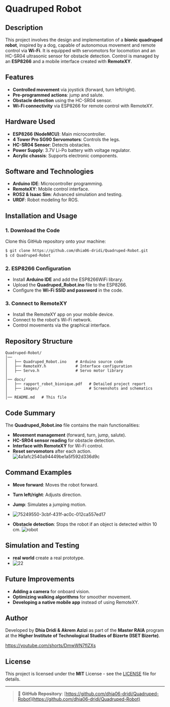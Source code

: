 # Quadruped Robot

## Description
This project involves the design and implementation of a **bionic quadruped robot**, inspired by a dog, capable of autonomous movement and remote control via **Wi-Fi**. It is equipped with servomotors for locomotion and an HC-SR04 ultrasonic sensor for obstacle detection. Control is managed by an **ESP8266** and a mobile interface created with **RemoteXY**.

## Features
- **Controlled movement** via joystick (forward, turn left/right).
- **Pre-programmed actions**: jump and salute.
- **Obstacle detection** using the HC-SR04 sensor.
- **Wi-Fi connectivity** via ESP8266 for remote control with RemoteXY.

## Hardware Used
- **ESP8266 (NodeMCU)**: Main microcontroller.
- **4 Tower Pro SG90 Servomotors**: Controls the legs.
- **HC-SR04 Sensor**: Detects obstacles.
- **Power Supply**: 3.7V Li-Po battery with voltage regulator.
- **Acrylic chassis**: Supports electronic components.

## Software and Technologies
- **Arduino IDE**: Microcontroller programming.
- **RemoteXY**: Mobile control interface.
- **ROS2 & Isaac Sim**: Advanced simulation and testing.
- **URDF**: Robot modeling for ROS.

## Installation and Usage
### 1. Download the Code
Clone this GitHub repository onto your machine:
```bash
$ git clone https://github.com/dhia06-dridi/Quadruped-Robot.git
$ cd Quadruped-Robot
```

### 2. ESP8266 Configuration
- Install **Arduino IDE** and add the ESP8266WiFi library.
- Upload the **Quadruped_Robot.ino** file to the ESP8266.
- Configure the **Wi-Fi SSID and password** in the code.

### 3. Connect to RemoteXY
- Install the RemoteXY app on your mobile device.
- Connect to the robot's Wi-Fi network.
- Control movements via the graphical interface.

## Repository Structure
```
Quadruped-Robot/
│── 
│   ├── Quadruped_Robot.ino    # Arduino source code
│   ├── RemoteXY.h             # Interface configuration
│   ├── Servo.h                # Servo motor library
│
│── docs/
│   ├── rapport_robot_bionique.pdf   # Detailed project report
│   ├── images/                      # Screenshots and schematics
│
│── README.md   # This file
```

## Code Summary
The **Quadruped_Robot.ino** file contains the main functionalities:
- **Movement management** (forward, turn, jump, salute).
- **HC-SR04 sensor reading** for obstacle detection.
- **Interface with RemoteXY** for Wi-Fi control.
- **Reset servomotors** after each action.
![4a1afc2540a94449be1a5f592d336d9c](https://github.com/user-attachments/assets/ac93f5b9-cf55-4ac1-a56a-1048e6d787a6)

## Command Examples
- **Move forward**: Moves the robot forward.
- **Turn left/right**: Adjusts direction.
- **Jump**: Simulates a jumping motion.
- ![75249550-3cbf-431f-ac0c-012ca557ed17](https://github.com/user-attachments/assets/36452c92-2c14-4787-9ba4-0a575930b9de)

- **Obstacle detection**: Stops the robot if an object is detected within 10 cm.
![robot](https://github.com/user-attachments/assets/fa09eb65-4020-4d62-b175-4dd90389d712)

## Simulation and Testing
- **real world** create a real prototype.
- ![22](https://github.com/user-attachments/assets/edeca72e-1b9f-4eb2-b868-a1f6f3d8cb00)


## Future Improvements
- **Adding a camera** for onboard vision.
- **Optimizing walking algorithms** for smoother movement.
- **Developing a native mobile app** instead of using RemoteXY.

## Author
Developed by **Dhia Dridi & Akrem Azizi** as part of the **Master RAIA** program at the **Higher Institute of Technological Studies of Bizerte (ISET Bizerte)**.

https://youtube.com/shorts/DmwWN7flZXs
## License
This project is licensed under the **MIT** License - see the [LICENSE](LICENSE) file for details.

---
> 🔗 **GitHub Repository**: [https://github.com/dhia06-dridi/Quadruped-Robot](https://github.com/dhia06-dridi/Quadruped-Robot)

